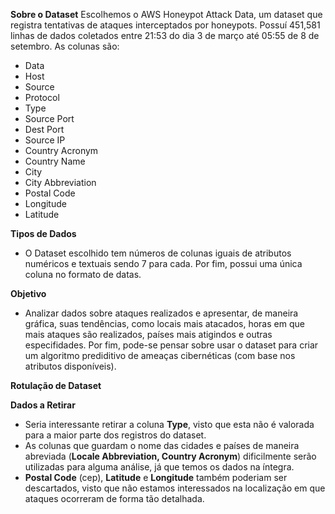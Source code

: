**Sobre o Dataset**
Escolhemos o AWS Honeypot Attack Data, um dataset que registra tentativas de ataques interceptados por honeypots. Possuí 451,581 linhas de dados coletados entre 21:53 do dia 3 de março até 05:55 de 8 de setembro.
As colunas são:
- Data
- Host
- Source
- Protocol
- Type
- Source Port
- Dest Port
- Source IP
- Country Acronym
- Country Name
- City
- City Abbreviation
- Postal Code
- Longitude
- Latitude


**Tipos de Dados**
- O Dataset escolhido tem números de colunas iguais de atributos numéricos e textuais sendo 7 para cada. Por fim, possui uma única coluna no formato de datas.

**Objetivo**
- Analizar dados sobre ataques realizados e apresentar, de maneira gráfica, suas tendências, como locais mais atacados, horas em que mais ataques são realizados, países mais atigindos e outras especifidades. Por fim, pode-se pensar sobre usar o dataset para criar um algoritmo prediditivo de ameaças cibernéticas (com base nos atributos disponíveis).

**Rotulação de Dataset**

**Dados a Retirar**
- Seria interessante retirar a coluna **Type**, visto que esta não é valorada para a maior parte dos registros do dataset. 
- As colunas que guardam o nome das cidades e países de maneira abreviada (**Locale Abbreviation, Country Acronym**) dificilmente serão utilizadas para alguma análise, já que temos os dados na íntegra. 
- **Postal Code** (cep), **Latitude** e **Longitude** também poderiam ser descartados, visto que não estamos interessados na localização em que ataques ocorreram de forma tão detalhada.
